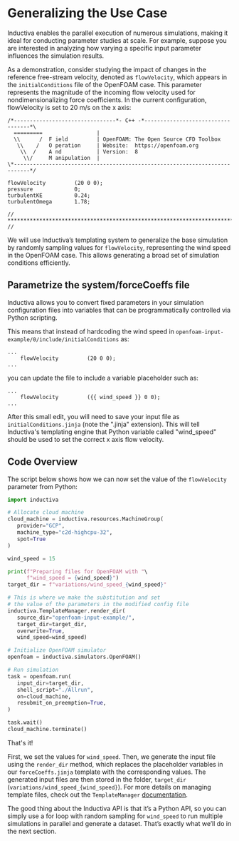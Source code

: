 # Generalizing the Use Case
Inductiva enables the parallel execution of numerous simulations, making it ideal for conducting parameter studies at scale. For example, suppose you are interested in analyzing how varying a specific input parameter influences the simulation results.


As a demonstration, consider studying the impact of changes in the reference free-stream velocity, denoted as `flowVelocity`, which appears in the `initialConditions` file of the OpenFOAM case. This parameter represents the magnitude of the incoming flow velocity used for nondimensionalizing force coefficients. In the current configuration, flowVelocity is set to 20 m/s on the x axis:

```
/*--------------------------------*- C++ -*----------------------------------*\
  =========                 |
  \\      /  F ield         | OpenFOAM: The Open Source CFD Toolbox
   \\    /   O peration     | Website:  https://openfoam.org
    \\  /    A nd           | Version:  8
     \\/     M anipulation  |
\*---------------------------------------------------------------------------*/

flowVelocity         (20 0 0);
pressure             0;
turbulentKE          0.24;
turbulentOmega       1.78;

// ************************************************************************* //

```

We will use Inductiva’s templating system to generalize the base simulation by randomly sampling values for `flowVelocity`, representing the wind speed in the OpenFOAM case. This allows generating a broad set of simulation conditions efficiently.

## Parametrize the system/forceCoeffs file
Inductiva allows you to convert fixed parameters in your simulation configuration files into variables that can be programmatically controlled via Python scripting.

This means that instead of hardcoding the wind speed in `openfoam-input-example/0/include/initialConditions` as:
```
...
    flowVelocity         (20 0 0);
...
```


you can update the file to include a variable placeholder such as:

```
...
    flowVelocity         ({{ wind_speed }} 0 0);
...
```

After this small edit, you will need to save your input file as `initialConditions.jinja` (note the ".jinja" extension). 
This will tell Inductiva's templating engine that Python variable called "wind_speed" should be used to set the correct x axis flow velocity.

## Code Overview
The script below shows how we can now set the value of the `flowVelocity` parameter from Python:

```python
import inductiva

# Allocate cloud machine
cloud_machine = inductiva.resources.MachineGroup(
   provider="GCP",
   machine_type="c2d-highcpu-32",
   spot=True
)

wind_speed = 15

print(f"Preparing files for OpenFOAM with "\
      f"wind_speed = {wind_speed}")
target_dir = f"variations/wind_speed_{wind_speed}"

# This is where we make the substitution and set
# the value of the parameters in the modified config file
inductiva.TemplateManager.render_dir(
   source_dir="openfoam-input-example/",
   target_dir=target_dir,
   overwrite=True,
   wind_speed=wind_speed)

# Initialize OpenFOAM simulator
openfoam = inductiva.simulators.OpenFOAM()

# Run simulation
task = openfoam.run(
   input_dir=target_dir,
   shell_script="./Allrun",
   on=cloud_machine,
   resubmit_on_preemption=True,
)

task.wait()
cloud_machine.terminate()
```

That's it!

First, we set the values for `wind_speed`. Then, we generate the input file using the `render_dir` method, which replaces the placeholder variables in our `forceCoeffs.jinja` template with the corresponding values. 
The generated input files are then stored in the folder, `target_dir` (`variations/wind_speed_{wind_speed}`).
 For more details on managing template files, check out the `TemplateManager` [documentation](https://docs.inductiva.ai/en/latest/intro_to_api/templating.html).

The good thing about the Inductiva API is that it’s a Python API, so you can simply use a for loop with random sampling for `wind_speed` to run multiple simulations in parallel and generate a dataset. That’s exactly what we’ll do in the next section.
